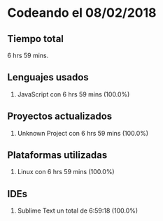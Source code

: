 # Codeando el 08/02/2018

## Tiempo total
6 hrs 59 mins.

## Lenguajes usados
1. JavaScript con 6 hrs 59 mins (100.0%)

## Proyectos actualizados
1. Unknown Project con 6 hrs 59 mins (100.0%)

## Plataformas utilizadas
1. Linux con 6 hrs 59 mins (100.0%)

## IDEs
1. Sublime Text un total de 6:59:18 (100.0%)
